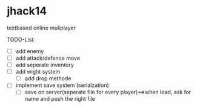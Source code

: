 jhack14
=======

textbased online muliplayer



TODO-List:
- [ ] add enemy
- [ ] add attack/defence move
- [ ] add seperate inventory
- [ ] add wight system
  - [ ] add drop methode
- [ ] implement save system (serialzation)
  - [ ] save on server(seperate file for every player)==>when load, ask for name and push the right file
